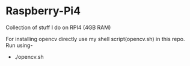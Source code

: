 # Raspberry-Pi4
Collection of stuff I do on RPI4 (4GB RAM)

For installing opencv directly use my shell script(opencv.sh) in this repo.
Run using-

* ./opencv.sh

